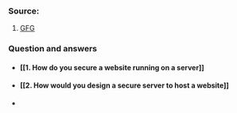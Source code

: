 ### Source:
1. [GFG](https://www.geeksforgeeks.org/networking-interview-questions/)

### Question and answers

* #### [[1. How do you secure a website running on a server]]
* #### [[2. How would you design a secure server to host a website]]
* 